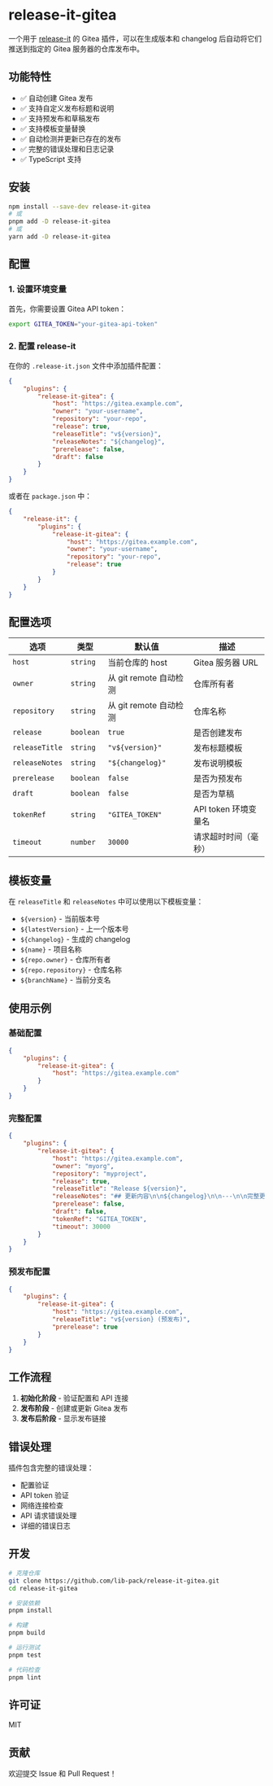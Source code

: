 # release-it-gitea

一个用于 [release-it](https://github.com/release-it/release-it) 的 Gitea 插件，可以在生成版本和 changelog 后自动将它们推送到指定的 Gitea 服务器的仓库发布中。

## 功能特性

- ✅ 自动创建 Gitea 发布
- ✅ 支持自定义发布标题和说明
- ✅ 支持预发布和草稿发布
- ✅ 支持模板变量替换
- ✅ 自动检测并更新已存在的发布
- ✅ 完整的错误处理和日志记录
- ✅ TypeScript 支持

## 安装

```bash
npm install --save-dev release-it-gitea
# 或
pnpm add -D release-it-gitea
# 或
yarn add -D release-it-gitea
```

## 配置

### 1. 设置环境变量

首先，你需要设置 Gitea API token：

```bash
export GITEA_TOKEN="your-gitea-api-token"
```

### 2. 配置 release-it

在你的 `.release-it.json` 文件中添加插件配置：

```json
{
	"plugins": {
		"release-it-gitea": {
			"host": "https://gitea.example.com",
			"owner": "your-username",
			"repository": "your-repo",
			"release": true,
			"releaseTitle": "v${version}",
			"releaseNotes": "${changelog}",
			"prerelease": false,
			"draft": false
		}
	}
}
```

或者在 `package.json` 中：

```json
{
	"release-it": {
		"plugins": {
			"release-it-gitea": {
				"host": "https://gitea.example.com",
				"owner": "your-username",
				"repository": "your-repo",
				"release": true
			}
		}
	}
}
```

## 配置选项

| 选项           | 类型      | 默认值                 | 描述                 |
| -------------- | --------- | ---------------------- | -------------------- |
| `host`         | `string`  | 当前仓库的 host        | Gitea 服务器 URL     |
| `owner`        | `string`  | 从 git remote 自动检测 | 仓库所有者           |
| `repository`   | `string`  | 从 git remote 自动检测 | 仓库名称             |
| `release`      | `boolean` | `true`                 | 是否创建发布         |
| `releaseTitle` | `string`  | `"v${version}"`        | 发布标题模板         |
| `releaseNotes` | `string`  | `"${changelog}"`       | 发布说明模板         |
| `prerelease`   | `boolean` | `false`                | 是否为预发布         |
| `draft`        | `boolean` | `false`                | 是否为草稿           |
| `tokenRef`     | `string`  | `"GITEA_TOKEN"`        | API token 环境变量名 |
| `timeout`      | `number`  | `30000`                | 请求超时时间（毫秒） |

## 模板变量

在 `releaseTitle` 和 `releaseNotes` 中可以使用以下模板变量：

- `${version}` - 当前版本号
- `${latestVersion}` - 上一个版本号
- `${changelog}` - 生成的 changelog
- `${name}` - 项目名称
- `${repo.owner}` - 仓库所有者
- `${repo.repository}` - 仓库名称
- `${branchName}` - 当前分支名

## 使用示例

### 基础配置

```json
{
	"plugins": {
		"release-it-gitea": {
			"host": "https://gitea.example.com"
		}
	}
}
```

### 完整配置

```json
{
	"plugins": {
		"release-it-gitea": {
			"host": "https://gitea.example.com",
			"owner": "myorg",
			"repository": "myproject",
			"release": true,
			"releaseTitle": "Release ${version}",
			"releaseNotes": "## 更新内容\n\n${changelog}\n\n---\n\n完整更新日志请查看 [CHANGELOG.md](./CHANGELOG.md)",
			"prerelease": false,
			"draft": false,
			"tokenRef": "GITEA_TOKEN",
			"timeout": 30000
		}
	}
}
```

### 预发布配置

```json
{
	"plugins": {
		"release-it-gitea": {
			"host": "https://gitea.example.com",
			"releaseTitle": "v${version} (预发布)",
			"prerelease": true
		}
	}
}
```

## 工作流程

1. **初始化阶段** - 验证配置和 API 连接
2. **发布阶段** - 创建或更新 Gitea 发布
3. **发布后阶段** - 显示发布链接

## 错误处理

插件包含完整的错误处理：

- 配置验证
- API token 验证
- 网络连接检查
- API 请求错误处理
- 详细的错误日志

## 开发

```bash
# 克隆仓库
git clone https://github.com/lib-pack/release-it-gitea.git
cd release-it-gitea

# 安装依赖
pnpm install

# 构建
pnpm build

# 运行测试
pnpm test

# 代码检查
pnpm lint
```

## 许可证

MIT

## 贡献

欢迎提交 Issue 和 Pull Request！
